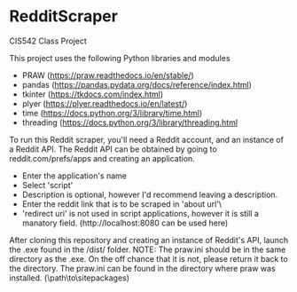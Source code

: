 # RedditScraper
CIS542 Class Project

This project uses the following Python libraries and modules
- PRAW       (https://praw.readthedocs.io/en/stable/)
- pandas     (https://pandas.pydata.org/docs/reference/index.html)
- tkinter    (https://tkdocs.com/index.html)
- plyer      (https://plyer.readthedocs.io/en/latest/)
- time       (https://docs.python.org/3/library/time.html)
- threading  (https://docs.python.org/3/library/threading.html

To run this Reddit scraper, you'll need a Reddit account, and an instance of a Reddit API.
The Reddit API can be obtained by going to reddit.com/prefs/apps and creating an application.
- Enter the application's name
- Select 'script'
- Description is optional, however I'd recommend leaving a description.
- Enter the reddit link that is to be scraped in 'about url'\
- 'redirect uri' is not used in script applications, however it is still a manatory field. (http://localhost:8080 can be used here)

After cloning this repository and creating an instance of Reddit's API, launch the .exe found in the /dist/ folder.
NOTE: The praw.ini should be in the same directory as the .exe. On the off chance that it is not, please return it back to the directory. The praw.ini can be found in the directory where praw was installed. (\path\to\sitepackages\)
